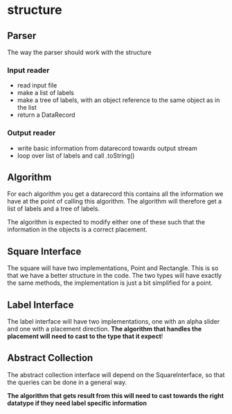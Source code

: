 # structure
## Parser
The way the parser should work with the structure
### Input reader

* read input file
* make a list of labels
* make a tree of labels, with an object reference to the same object as in the list
* return a DataRecord

### Output reader
* write basic information from datarecord towards output stream
* loop over list of labels and call .toString()

## Algorithm
For each algorithm you get a datarecord this contains all the information we have at 
the point of calling this algorithm. The algorithm will therefore get a list of labels and
a tree of labels.

The algorithm is expected to modify either one of these such that the information in
the objects is a correct placement. 

## Square Interface
The square will have two implementations, Point and Rectangle. This is so that we have a
better structure in the code. The two types will have exactly the same methods, the implementation
is just a bit simplified for a point.

## Label Interface
The label interface will have two implementations, one with an alpha slider and one with a placement direction.
**The algorithm that handles the placement will need to cast to the type that it expect**!

## Abstract Collection
The abstract collection interface will depend on the SquareInterface, so that the queries
can be done in a general way.

**The algorithm that gets result from this will need to cast towards the right datatype if 
they need label specific information**
